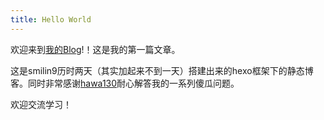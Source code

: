 ```yaml
---
title: Hello World
---
```

欢迎来到[我的Blog](https://smilin9.com/)!！这是我的第一篇文章。

这是smilin9历时两天（其实加起来不到一天）搭建出来的hexo框架下的静态博客。同时非常感谢[hawa130](https://hawa130.com/)耐心解答我的一系列傻瓜问题。

欢迎交流学习！
